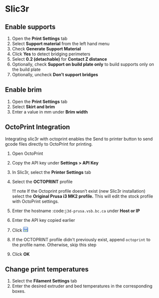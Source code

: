 # Slic3r

## Enable supports

1. Open the **Print Settings** tab
2. Select **Support material** from the left hand menu
3. Check **Generate Support Material**
4. Click **Yes** to detect bridging perimeters
5. Select **0.2 (detachable)** for **Contact Z distance**
6. Optionally, check **Support on build plate only** to build supports only on the build plate
7. Optionally, uncheck **Don’t support bridges**

## Enable brim

1. Open the **Print Settings** tab
2. Select **Skirt and brim**
3. Enter a value in mm under **Brim width**

## OctoPrint Integration

Integrating slic3r with octoprint enables the Send to printer button to send gcode files directly to OctoPrint for printing.

1. Open OctoPrint
2. Copy the API key under **Settings > API Key**
3. In Slic3r, select the **Printer Settings** tab
4. Select the **OCTOPRINT** profile

    !!! note
        If the Octoprint profile doesn’t exist (new Slic3r installation) select the **Original Prusa i3 MK2 profile.** This will edit the stock profile with OctoPrint settings.

5. Enter the hostname :code:`j3d-prusa.vsb.bc.ca` under **Host or IP**
6. Enter the API key copied earlier
7. Click ![slic3r save](images/slic3r-saveicon.png)
8. If the OCTOPRINT profile didn't previously exist, append `octoprint` to the profile name. Otherwise, skip this step
9. Click **OK**

## Change print temperatures

1. Select the **Filament Settings** tab
2. Enter the desired extruder and bed temperatures in the corresponding boxes.
